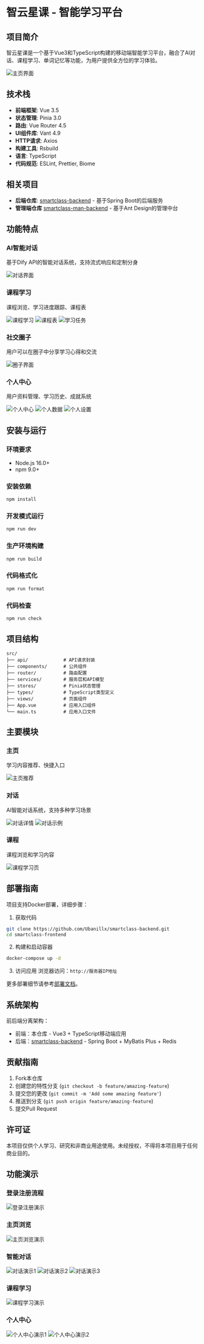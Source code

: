 # 智云星课 - 智能学习平台

## 项目简介

智云星课是一个基于Vue3和TypeScript构建的移动端智能学习平台，融合了AI对话、课程学习、单词记忆等功能，为用户提供全方位的学习体验。

![主页界面](doc/主页1.jpg)

## 技术栈

- **前端框架**: Vue 3.5
- **状态管理**: Pinia 3.0
- **路由**: Vue Router 4.5
- **UI组件库**: Vant 4.9
- **HTTP请求**: Axios
- **构建工具**: Rsbuild
- **语言**: TypeScript
- **代码规范**: ESLint, Prettier, Biome

## 相关项目

- **后端仓库**: [smartclass-backend](https://github.com/Ubanillx/smartclass-backend) - 基于Spring Boot的后端服务
- **管理端仓库** [smartclass-man-backend](https://github.com/Ubanillx/smartclass-manage-frontend) - 基于Ant Design的管理中台

## 功能特点

### AI智能对话

基于Dify API的智能对话系统，支持流式响应和定制分身

![对话界面](doc/对话1.jpg)

### 课程学习

课程浏览、学习进度跟踪、课程表

![课程学习](doc/课程.jpg)
![课程表](doc/课程表.jpg)
![学习任务](doc/学习任务.jpg)

### 社交圈子

用户可以在圈子中分享学习心得和交流

![圈子界面](doc/圈子.jpg)

### 个人中心

用户资料管理、学习历史、成就系统

![个人中心](doc/我的页面1.jpg)
![个人数据](doc/我的页面2.jpg)
![个人设置](doc/我的页面3.jpg)

## 安装与运行

### 环境要求

- Node.js 16.0+
- npm 9.0+

### 安装依赖

```bash
npm install
```

### 开发模式运行

```bash
npm run dev
```

### 生产环境构建

```bash
npm run build
```

### 代码格式化

```bash
npm run format
```

### 代码检查

```bash
npm run check
```

## 项目结构

```
src/
├── api/             # API请求封装
├── components/      # 公共组件
├── router/          # 路由配置
├── services/        # 服务层和API模型
├── stores/          # Pinia状态管理
├── types/           # TypeScript类型定义
├── views/           # 页面组件
├── App.vue          # 应用入口组件
└── main.ts          # 应用入口文件
```

## 主要模块

### 主页

学习内容推荐、快捷入口

![主页推荐](doc/主页2.jpg)

### 对话

AI智能对话系统，支持多种学习场景

![对话详情](doc/对话详情页.jpg)
![对话示例](doc/对话2.jpg)

### 课程

课程浏览和学习内容

![课程学习页](doc/课程学习页.jpg)

## 部署指南

项目支持Docker部署，详细步骤：

1. 获取代码

```bash
git clone https://github.com/Ubanillx/smartclass-backend.git
cd smartclass-frontend
```

2. 构建和启动容器

```bash
docker-compose up -d
```

3. 访问应用
   浏览器访问：`http://服务器IP地址`

更多部署细节请参考[部署文档](doc/DEPLOY.md)。

## 系统架构

前后端分离架构：

- 前端：本仓库 - Vue3 + TypeScript移动端应用
- 后端：[smartclass-backend](https://github.com/Ubanillx/smartclass-backend) - Spring Boot + MyBatis Plus + Redis

## 贡献指南

1. Fork本仓库
2. 创建您的特性分支 (`git checkout -b feature/amazing-feature`)
3. 提交您的更改 (`git commit -m 'Add some amazing feature'`)
4. 推送到分支 (`git push origin feature/amazing-feature`)
5. 提交Pull Request

## 许可证

本项目仅供个人学习、研究和非商业用途使用。未经授权，不得将本项目用于任何商业目的。

## 功能演示

### 登录注册流程

![登录注册演示](doc/登录注册.gif)

### 主页浏览

![主页浏览演示](doc/主页1.gif)

### 智能对话

![对话演示1](doc/对话1.gif)
![对话演示2](doc/对话2.gif)
![对话演示3](doc/对话3.gif)

### 课程学习

![课程学习演示](doc/课程.gif)

### 个人中心

![个人中心演示1](doc/我的页面1.gif)
![个人中心演示2](doc/我的页面2.gif)
